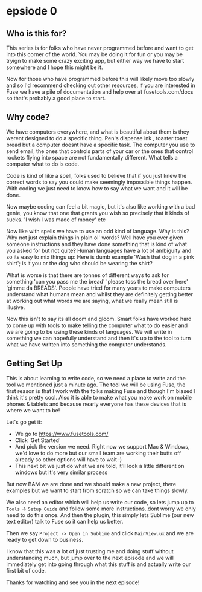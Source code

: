 # epsiode 0

## Who is this for?

This series is for folks who have never programmed before and want to get into this corner of the world. You may be doing it for fun or you may be tryign to make some crazy exciting app, but either way we have to start somewhere and I hope this might be it.

Now for those who have programmed before this will likely move too slowly and so I'd recommend checking out other resources, if you are interested in Fuse we have a pile of documentation and help over at fusetools.com/docs so that's probably a good place to start.

## Why code?

We have computers everywhere, and what is beautiful about them is they werent designed to do a specific thing. Pen's dispense ink , toaster toast bread but a computer doesnt have a specific task. The computer you use to send email, the ones that controls parts of your car or the ones that control rockets flying into space are not fundamentally different. What tells a computer what to do is code.

Code is kind of like a spell, folks used to believe that if you just knew the correct words to say you could make seemingly impossible things happen. With coding we just need to know how to say what we want and it will be done.

Now maybe coding can feel a bit magic, but it's also like working with a bad genie, you know that one that grants you wish so precisely that it kinds of sucks. 'I wish I was made of money' etc

Now like with spells we have to use an odd kind of language. Why is this? Why not just explain things in plain ol' words? Well have you ever given someone instructions and they have done something that is kind of what you asked for but not quite? Human languages have a lot of ambiguity and so its easy to mix things up: Here is dumb example
'Wash that dog in a pink shirt'; is it you or the dog who should be wearing the shirt?

What is worse is that there are tonnes of different ways to ask for something 'can you pass me the bread' 'please toss the bread over here' 'gimme da BREADS'. People have tried for many years to make computers understand what humans mean and whilst they are definitely getting better at working out what words we are saying, what we really mean still is illusive.

Now this isn't to say its all doom and gloom. Smart folks have worked hard to come up with tools to make telling the computer what to do easier and we are going to be using these kinds of languages. We will write in something we can hopefully understand and then it's up to the tool to turn what we have written into something the computer understands.

## Getting Set Up

This is about learning to write code, so we need a place to write and the tool we mentioned just a minute ago. The tool we will be using Fuse, the first reason is that I work with the folks making Fuse and though I'm biased I think it's pretty cool. Also it is able to make what you make work on mobile phones & tablets and because nearly everyone has these devices that is where we want to be!

Let's go get it:

- We go to https://www.fusetools.com/
- Click 'Get Started'
- And pick the version we need. Right now we support Mac & Windows, we'd love to do more but our small team are working their butts off already so other options will have to wait :)
- This next bit we just do what we are told, it'll look a little different on windows but it's very similar process

But now BAM we are done and we should make a new project, there examples but we want to start from scratch so we can take things slowly.

<Create project>

We also need an editor which will help us write our code, so lets jump up to `Tools` -> `Setup Guide` and follow some more instructions..dont worry we only need to do this once.
And then the plugin, this simply lets Sublime (our new text editor) talk to Fuse so it can help us better.

Then we say `Project -> Open in Sublime` and click `MainView.ux` and we are ready to get down to business.

I know that this was a lot of just trusting me and doing stuff without understanding much, but jump over to the next episode and we will immediately get into going through what this stuff is and actually write our first bit of code.

Thanks for watching and see you in the next episode!
